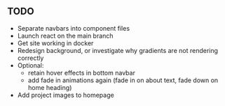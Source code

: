 ## TODO
* Separate navbars into component files
* Launch react on the main branch
* Get site working in docker
* Redesign background, or investigate why gradients are not rendering correctly
* Optional: 
  * retain hover effects in bottom navbar
  * add fade in animations again (fade in on about text, fade down on home heading)
* Add project images to homepage